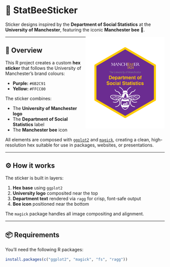 # 🐝 StatBeeSticker

Sticker designs inspired by the **Department of Social Statistics** at the **University of Manchester**, featuring the iconic **Manchester bee** 🐝.

<img src="sticker/socialstats_hex.png" alt="StatBee Sticker" width="250" align="right" />

---

## 🎨 Overview

This R project creates a custom **hex sticker** that follows the University of Manchester’s brand colours:

- **Purple:** `#6B2C91`  
- **Yellow:** `#FFCC00`

The sticker combines:
- The **University of Manchester logo**  
- The **Department of Social Statistics** label  
- The **Manchester bee** icon  

All elements are composed with [`ggplot2`](https://ggplot2.tidyverse.org/) and [`magick`](https://docs.ropensci.org/magick/), creating a clean, high-resolution hex suitable for use in packages, websites, or presentations.

---

## ⚙️ How it works

The sticker is built in layers:

1. **Hex base** using `ggplot2`  
2. **University logo** composited near the top  
3. **Department text** rendered via `ragg` for crisp, font-safe output  
4. **Bee icon** positioned near the bottom  

The `magick` package handles all image compositing and alignment.

---

## 📦 Requirements

You’ll need the following R packages:

```r
install.packages(c("ggplot2", "magick", "fs", "ragg"))
